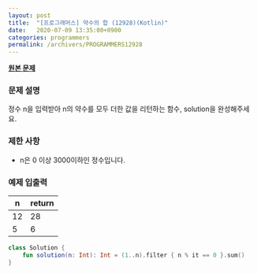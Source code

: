 ```yaml
---
layout: post
title:  "[프로그래머스] 약수의 합 (12928)(Kotlin)"
date:   2020-07-09 13:35:00+0900
categories: programmers
permalink: /archivers/PROGRAMMERS12928
---
```


**[원본 문제](https://programmers.co.kr/learn/courses/30/lessons/12928)**

### 문제 설명

정수 n을 입력받아 n의 약수를 모두 더한 값을 리턴하는 함수, solution을 완성해주세요.

### 제한 사항

  * n은 0 이상 3000이하인 정수입니다.

### 예제 입출력

|n|return|
|-|-|
|12|28|
|5|6|

```kotlin
class Solution {
    fun solution(n: Int): Int = (1..n).filter { n % it == 0 }.sum()
}
```
